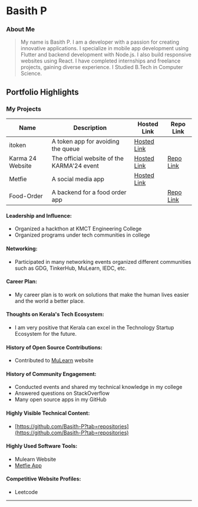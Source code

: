 # Basith P

### About Me

> My name is Basith P. I am a developer with a passion for creating innovative applications. I specialize in mobile app development using Flutter and backend development with Node.js. I also build responsive websites using React. I have completed internships and freelance projects, gaining diverse experience. I Studied B.Tech in Computer Science.

## Portfolio Highlights

### My Projects

| Name                | Description                                                               | Hosted Link                              | Repo Link                                                      |
|---------------------|---------------------------------------------------------------------------|------------------------------------------|----------------------------------------------------------------|
| itoken              |  A token app for avoiding the queue                                       | [Hosted Link](https://drive.google.com/drive/folders/1gglqvJFZmhDV7HdGrTL70-_1ElymuBpT)|                  |
| Karma 24 Website    | The official website of the KARMA'24 event                                | [Hosted Link](https://www.karmakmct.com/)| [Repo Link]([https://github.com/username/project1](https://github.com/TinkerHubKMCTCE/Karma24))             |
| Metfie              | A social media app                                                        | [Hosted Link](https://play.google.com/store/apps/details?id=com.metfie.app&hl=en_US)    |             |
| Food-Order          | A backend for a food order app                                            |                                          | [Repo Link](https://github.com/Basith-P/Food-Order)            |

#### Leadership and Influence:

- Organized a hackthon at KMCT Engineering College
- Organized programs under tech communities in college

#### Networking:

- Participated in many networking events organized different communities such as GDG, TinkerHub, MuLearn, IEDC, etc.

#### Career Plan:

- My career plan is to work on solutions that make the human lives easier and the world a better place.

#### Thoughts on Kerala's Tech Ecosystem:

- I am very positive that Kerala can excel in the Technology Startup Ecosystem for the future.

#### History of Open Source Contributions:

- Contributed to [MuLearn](https://github.com/gtech-mulearn/mulearn) website

#### History of Community Engagement:

-  Conducted events and shared my technical knowledge in my college
-  Answered questions on StackOverflow
-  Many open source apps in my GitHub

#### Highly Visible Technical Content:

- [https://github.com/Basith-P?tab=repositories](https://github.com/Basith-P?tab=repositories)

#### Highly Used Software Tools:

- Mulearn Website
- [Metfie App](https://play.google.com/store/apps/details?id=com.metfie.app&hl=en_US)

#### Competitive Website Profiles:

- Leetcode



---
